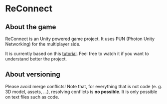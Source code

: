 # ReConnect

## About the game

ReConnect is an Unity powered game project. It uses PUN (Photon Unity Networking) for the multiplayer side.

It is currently based on this [tutorial](https://www.youtube.com/watch?v=-dnTnykgwKs). Feel free to watch it if you want to understand better the project.

## About versioning

Please avoid merge conflicts! Note that, for everything that is not code (e. g. 3D model, assets, ...), resolving conflicts is **no possible**. It is only possible on text files such as code.
